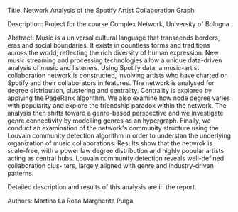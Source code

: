 Title:
Network Analysis of the Spotify Artist Collaboration Graph

Description: 
Project for the course Complex Network, University of Bologna

Abstract: 
Music is a universal cultural language that transcends borders, eras and social boundaries. It exists in
countless forms and traditions across the world, reflecting the rich diversity of human expression. New music streaming and processing technologies allow a unique data-driven analysis of music and listeners. 
Using Spotify data, a music-artist collaboration network is constructed, involving artists who have charted on Spotify and their collaborators in features.
The network is analysed for degree distribution, clustering and centrality. Centrality is explored by applying the PageRank algorithm.
We also examine how node degree varies with popularity and explore the friendship paradox within the network.
The analysis then shifts toward a genre-based perspective and we investigate genre connectivity by modelling genres as an hypergraph.
Finally, we conduct an examination of the network's community structure using the Louvain community detection algorithm in order to understan the underlying organization of music collaborations.
Results show that the netwrok is scale-free, with a power law degree distribution and highly popular artists acting as central hubs. Louvain community detection reveals well-defined collaboration clus-
ters, largely aligned with genre and industry-driven patterns.

Detailed description and results of this analysis are in the report.

Authors: 
Martina La Rosa
Margherita Pulga
